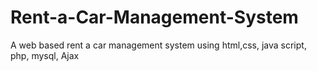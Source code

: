 # Rent-a-Car-Management-System
A web based rent a car management system using html,css, java script, php, mysql, Ajax
